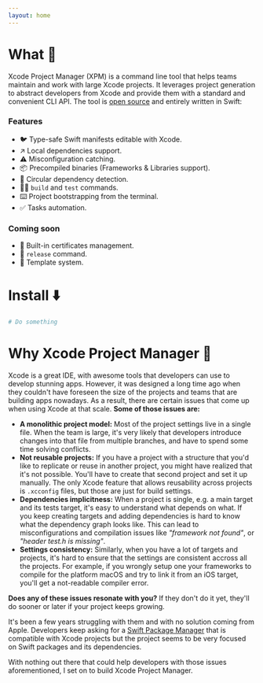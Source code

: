 ```yaml
---
layout: home
---
```


# What 🦄

Xcode Project Manager (XPM) is a command line tool that helps teams maintain and work with large Xcode projects. It leverages project generation to abstract developers from Xcode and provide them with a standard and convenient CLI API. The tool is [open source](https://github.com/xcode-project-manager) and entirely written in Swift:

### Features

- 🐦 Type-safe Swift manifests editable with Xcode.
- ↗️ Local dependencies support.
- ⚠️ Misconfiguration catching.
- 📦 Precompiled binaries (Frameworks & Libraries support).
- 🔄 Circular dependency detection.
- 👷‍♀️ `build` and `test` commands.
- ⌨️ Project bootstrapping from the terminal.
- ✅ Tasks automation.

### Coming soon
- 🔑 Built-in certificates management.
- 📱 `release` command.
- 📄 Template system.

# Install ⬇️

```bash
# Do something
```


# Why Xcode Project Manager 🚢

Xcode is a great IDE, with awesome tools that developers can use to develop stunning apps. However, it was designed a long time ago when they couldn't have foreseen the size of the projects and teams that are building apps nowadays. As a result, there are certain issues that come up when using Xcode at that scale. **Some of those issues are:**

- **A monolithic project model:** Most of the project settings live in a single file. When the team is large, it's very likely that developers introduce changes into that file from multiple branches, and have to spend some time solving conflicts.
- **Not reusable projects:** If you have a project with a structure that you'd like to replicate or reuse in another project, you might have realized that it's not possible. You'll have to create that second project and set it up manually. The only Xcode feature that allows reusability across projects is `.xcconfig` files, but those are just for build settings.
- **Dependencies implicitness:** When a project is single, e.g. a main target and its tests target, it's easy to understand what depends on what. If you keep creating targets and adding dependencies is hard to know what the dependency graph looks like. This can lead to misconfigurations and compilation issues like *"framework not found"*, or *"header test.h is missing"*.
- **Settings consistency:** Similarly, when you have a lot of targets and projects, it's hard to ensure that the settings are consistent accross all the projects. For example, if you wrongly setup one your frameworks to compile for the platform macOS and try to link it from an iOS target, you'll get a not-readable compiler error.

**Does any of these issues resonate with you?** If they don't do it yet, they'll do sooner or later if your project keeps growing.

It's been a few years struggling with them and with no solution coming from Apple. Developers keep asking for a [Swift Package Manager](https://swift.org/package-manager/) that is compatible with Xcode projects but the project seems to be very focused on Swift packages and its dependencies.

With nothing out there that could help developers with those issues aforementioned, I set on to build Xcode Project Manager.